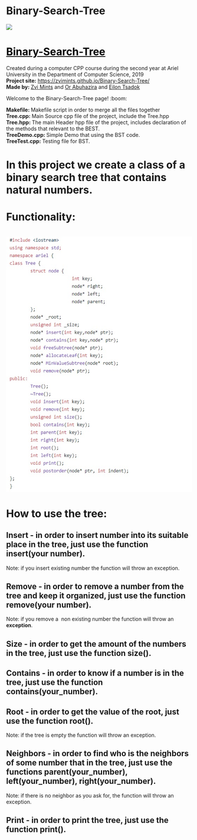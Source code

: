 # Binary-Search-Tree
<img src="https://media.licdn.com/dms/image/C4D0BAQGD7npMPoXymw/company-logo_200_200/0?e=2159024400&v=beta&t=TZ8Ub3U2jCZgA1_kAx6SE8jmAcSJkbiZAuN6Kn1_lW0" height="100px">
<h1><span style="text-decoration: underline;"><span style="color: #000000; text-decoration: underline;">Binary-Search-Tree
</span></span></h1>
<p>Created during a computer CPP course during the second year at Ariel University in the Department of Computer Science, 2019 <br /> <strong>Project site:</strong>&nbsp;<a href="https://zvimints.github.io/Binary-Search-Tree/">https://zvimints.github.io/Binary-Search-Tree/</a><br /> <strong>Made by: </strong><a href="https://github.com/ZviMints">Zvi Mints</a> and <a href="https://github.com/orabu103">Or Abuhazira</a> and <a href="https://github.com/eilon26">Eilon Tsadok</a></p>
Welcome to the Binary-Search-Tree page! :boom: <br>

<b>Makefile: </b>Makefile script in order to merge all the files together
<br><b>Tree.cpp: </b>Main Source cpp file of the project, include the Tree.hpp
<br><b>Tree.hpp: </b>The main Header hpp file of the project, includes declaration of the methods that relevant to the BEST.
<br><b>TreeDemo.cpp: </b>Simple Demo that using the BST code.
<br><b>TreeTest.cpp: </b>Testing file for BST.


# In this project we create a class of a binary search tree that contains natural numbers.

<h1>Functionality:</h1> <br>
<img src="./Hfiles.jpg"/> <br>

# How to use the tree:

## Insert - in order to insert number into its suitable place in the tree, just use the function insert(your number).
Note: if you insert existing number the function will throw an exception.

## Remove - in order to remove a number from the tree and keep it organized, just use the function remove(your number).
Note: if you remove a  non existing number the function will throw an <b>exception</b>.

## Size - in order to get the amount of the numbers in the tree, just use the function size().

## Contains - in order to know if a number is in the tree, just use the function contains(your_number).

## Root - in order to get the value of the root, just use the function root().
Note: if the tree is empty the function will throw an exception.

## Neighbors - in order to find who is the neighbors of some number that in the tree, just use the functions parent(your_number), left(your_number), right(your_number).
Note: if there is no neighbor as you ask for, the function will throw an exception.

## Print - in order to print the tree, just use the function print().
